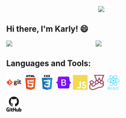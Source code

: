 <p align="center"><img src="https://c4.wallpaperflare.com/wallpaper/632/34/549/technology-monitor-alpha-coders-binary-wallpaper-preview.jpg" /></p>

 ## Hi there, I'm Karly! :smile:</strong>

<img align="left" width="47%" src="https://github-readme-stats.vercel.app/api?username=KarlyMakowski&show_icons=true&theme=radical" />

<img width="47%" src="https://github-readme-stats.vercel.app/api/top-langs/?username=KarlyMakowski&layout=compact&theme=radical" />

<h2 align="left" >Languages and Tools:</h3>

<code><img src="https://github.com/devicons/devicon/blob/master/icons/git/git-original-wordmark.svg" alt="c" width="40" height="40"/></code>
<code><img src="https://github.com/devicons/devicon/blob/master/icons/html5/html5-original-wordmark.svg" alt="c" width="40" height="40"/></code>
<code><img src="https://github.com/devicons/devicon/blob/master/icons/css3/css3-original-wordmark.svg" alt="c" width="40" height="40"/></code>
<code><img src="https://github.com/devicons/devicon/blob/master/icons/bootstrap/bootstrap-original.svg" alt="c" width="40" height="40"/></code>
<code><img src="https://github.com/devicons/devicon/blob/master/icons/javascript/javascript-plain.svg" alt="c" width="40" height="40"/></code>
<code><img src="https://github.com/devicons/devicon/blob/master/icons/jest/jest-plain.svg" alt="c" width="40" height="40"/></code>
<code><img src="https://github.com/devicons/devicon/blob/master/icons/react/react-original-wordmark.svg" alt="c" width="40" height="40"/></code>

<code><img src="https://github.com/devicons/devicon/blob/master/icons/github/github-original-wordmark.svg" alt="c" width="40" height="40"/></code>

<!--**KarlyMakowski/KarlyMakowski** is a ✨ _special_ ✨ repository because its `README.md` (this file) appears on your GitHub profile.

Here are some ideas to get you started:

- 🔭 I’m currently working on ...
- 🌱 I’m currently learning ...
- 👯 I’m looking to collaborate on ...
- 🤔 I’m looking for help with ...
- 💬 Ask me about ...
- 📫 How to reach me: ...
- 😄 Pronouns: ...
- ⚡ Fun fact: ...
-->
